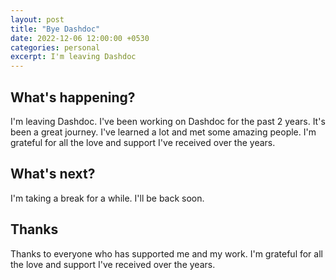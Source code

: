 ```yaml
---
layout: post
title: "Bye Dashdoc"
date: 2022-12-06 12:00:00 +0530
categories: personal
excerpt: I'm leaving Dashdoc
---
```


## What's happening?

I'm leaving Dashdoc. I've been working on Dashdoc for the past 2 years. It's been a great journey. I've learned a lot and met some amazing people. I'm grateful for all the love and support I've received over the years.

## What's next?

I'm taking a break for a while. I'll be back soon.

## Thanks

Thanks to everyone who has supported me and my work.
I'm grateful for all the love and support I've received over the years.
